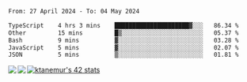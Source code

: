 <!--START_SECTION:waka-->

```txt
From: 27 April 2024 - To: 04 May 2024

TypeScript    4 hrs 3 mins    █████████████████████▓░░░   86.34 %
Other         15 mins         █▒░░░░░░░░░░░░░░░░░░░░░░░   05.37 %
Bash          9 mins          ▓░░░░░░░░░░░░░░░░░░░░░░░░   03.28 %
JavaScript    5 mins          ▓░░░░░░░░░░░░░░░░░░░░░░░░   02.07 %
JSON          5 mins          ▒░░░░░░░░░░░░░░░░░░░░░░░░   01.81 %
```

<!--END_SECTION:waka-->
<a href="https://github.com/anuraghazra/github-readme-stats">
  <img align="left" src="https://github-readme-stats.vercel.app/api?username=Tanesan&count_private=true&show_icons=true" />
<img align="left" src="https://github-readme-stats.vercel.app/api/top-langs/?username=Tanesan" />
</a>

[![ktanemur's 42 stats](https://badge42.vercel.app/api/v2/cl1wslf6s002109l771rng2w8/stats?cursusId=21&coalitionId=62)](https://github.com/JaeSeoKim/badge42)
